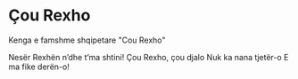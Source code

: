 # Çou Rexho

Kenga e famshme shqipetare "Cou Rexho"

Nesër Rexhën n’dhe t’ma shtini!
Çou Rexho, çou djalo 
Nuk ka nana tjetër-o
E ma fike derën-o! 
